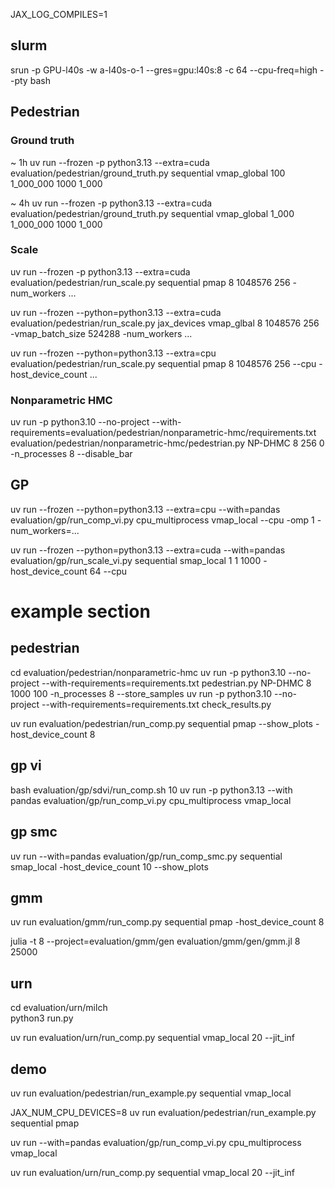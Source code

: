 JAX_LOG_COMPILES=1

## slurm

srun -p GPU-l40s -w a-l40s-o-1 --gres=gpu:l40s:8 -c 64 --cpu-freq=high --pty bash

## Pedestrian

### Ground truth
~ 1h
uv run --frozen -p python3.13 --extra=cuda evaluation/pedestrian/ground_truth.py sequential vmap_global 100 1_000_000 1000 1_000 

~ 4h
uv run --frozen -p python3.13 --extra=cuda evaluation/pedestrian/ground_truth.py sequential vmap_global 1_000 1_000_000 1000 1_000 

### Scale

uv run --frozen -p python3.13 --extra=cuda evaluation/pedestrian/run_scale.py sequential pmap 8 1048576 256 -num_workers ...

uv run --frozen --python=python3.13 --extra=cuda evaluation/pedestrian/run_scale.py jax_devices vmap_glbal 8 1048576 256 -vmap_batch_size 524288 -num_workers ...

uv run --frozen --python=python3.13 --extra=cpu evaluation/pedestrian/run_scale.py sequential pmap 8 1048576 256 --cpu -host_device_count ...

### Nonparametric HMC

uv run -p python3.10 --no-project --with-requirements=evaluation/pedestrian/nonparametric-hmc/requirements.txt evaluation/pedestrian/nonparametric-hmc/pedestrian.py NP-DHMC 8 256 0 -n_processes 8  --disable_bar


## GP

uv run  --frozen --python=python3.13 --extra=cpu --with=pandas evaluation/gp/run_comp_vi.py cpu_multiprocess vmap_local --cpu -omp 1 -num_workers=...

uv run  --frozen --python=python3.13 --extra=cuda --with=pandas evaluation/gp/run_scale_vi.py sequential smap_local 1 1 1000 -host_device_count 64 --cpu



# example section

## pedestrian
cd evaluation/pedestrian/nonparametric-hmc
uv run -p python3.10 --no-project --with-requirements=requirements.txt pedestrian.py NP-DHMC 8 1000 100 -n_processes 8  --store_samples
uv run -p python3.10 --no-project --with-requirements=requirements.txt check_results.py

uv run evaluation/pedestrian/run_comp.py sequential pmap --show_plots -host_device_count 8

## gp vi
bash evaluation/gp/sdvi/run_comp.sh 10
uv run -p python3.13 --with pandas evaluation/gp/run_comp_vi.py cpu_multiprocess vmap_local

## gp smc
uv run --with=pandas evaluation/gp/run_comp_smc.py sequential smap_local -host_device_count 10 --show_plots

## gmm
uv run evaluation/gmm/run_comp.py sequential pmap -host_device_count 8

julia -t 8 --project=evaluation/gmm/gen evaluation/gmm/gen/gmm.jl 8 25000

## urn

cd evaluation/urn/milch  
python3 run.py

uv run evaluation/urn/run_comp.py sequential vmap_local 20 --jit_inf



## demo

uv run evaluation/pedestrian/run_example.py sequential vmap_local

JAX_NUM_CPU_DEVICES=8 uv run evaluation/pedestrian/run_example.py sequential pmap

uv run --with=pandas evaluation/gp/run_comp_vi.py cpu_multiprocess vmap_local

uv run evaluation/urn/run_comp.py sequential vmap_local 20 --jit_inf